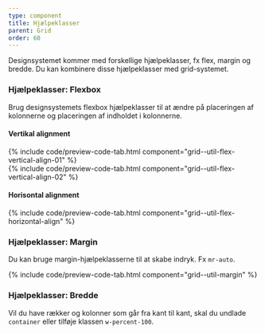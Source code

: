 ```yaml
---
type: component
title: Hjælpeklasser
parent: Grid
order: 60
---
```


Designsystemet kommer med forskellige hjælpeklasser, fx flex, margin og bredde. Du kan kombinere disse hjælpeklasser med grid-systemet.

### Hjælpeklasser: Flexbox

Brug designsystemets flexbox hjælpeklasser til at ændre på placeringen af kolonnerne og placeringen af indholdet i kolonnerne.

#### Vertikal alignment

{% include code/preview-code-tab.html component="grid--util-flex-vertical-align-01" %}
<br />
{% include code/preview-code-tab.html component="grid--util-flex-vertical-align-02" %}

#### Horisontal alignment

{% include code/preview-code-tab.html component="grid--util-flex-horizontal-align" %}

### Hjælpeklasser: Margin

Du kan bruge margin-hjælpeklasserne til at skabe indryk. Fx `mr-auto`.

{% include code/preview-code-tab.html component="grid--util-margin" %}

### Hjælpeklasser: Bredde

Vil du have rækker og kolonner som går fra kant til kant, skal du undlade `container` eller tilføje klassen `w-percent-100`.
